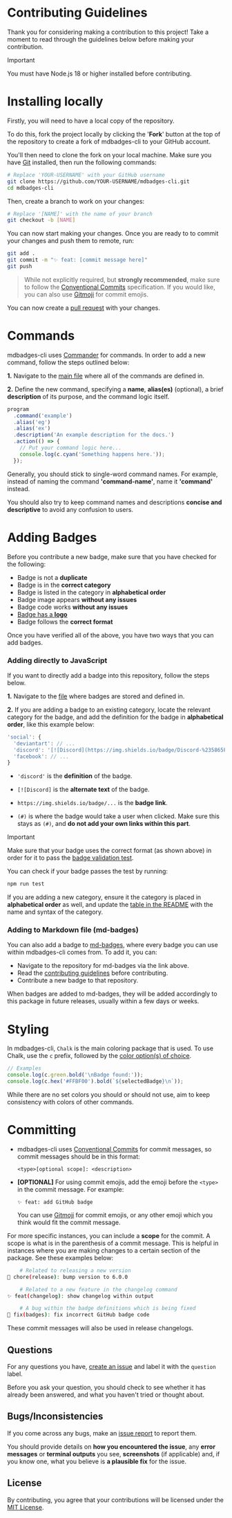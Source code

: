 # Contributing Guidelines

Thank you for considering making a contribution to this project! Take a moment to read through the guidelines below before making your contribution.

> [!IMPORTANT]
> You must have Node.js 18 or higher installed before contributing.

# Installing locally

Firstly, you will need to have a local copy of the repository.

To do this, fork the project locally by clicking the '**Fork**' button at the top of the repository to create a fork of mdbadges-cli to your GitHub account.

You'll then need to clone the fork on your local machine. Make sure you have [Git](https://git-scm.com) installed, then run the following commands:

```bash
# Replace 'YOUR-USERNAME' with your GitHub username
git clone https://github.com/YOUR-USERNAME/mdbadges-cli.git
cd mdbadges-cli
```

Then, create a branch to work on your changes:

```bash
# Replace '[NAME]' with the name of your branch
git checkout -b [NAME]
```

You can now start making your changes. Once you are ready to to commit your changes and push them to remote, run:

```bash
git add .
git commit -m "✨ feat: [commit message here]"
git push
```

> While not explicitly required, but **strongly recommended**, make sure to follow the [Conventional Commits](https://conventionalcommits.org) specification. If you would like, you can also use [Gitmoji](https://gitmoji.dev) for commit emojis.

You can now create a [pull request](https://docs.github.com/en/pull-requests/collaborating-with-pull-requests/proposing-changes-to-your-work-with-pull-requests/creating-a-pull-request) with your changes.

# Commands

mdbadges-cli uses [Commander](https://www.npmjs.com/package/commander) for commands. In order to add a new command, follow the steps outlined below:

**1.** Navigate to the [main file](https://github.com/inttter/mdbadges-cli/blob/main/src/index.mjs) where all of the commands are defined in.

**2.** Define the new command, specifying a **name**, **alias(es)** (optional), a brief **description** of its purpose, and the command logic itself.

```js
program
  .command('example')
  .alias('eg')
  .alias('ex')
  .description('An example description for the docs.')
  .action(() => {
    // Put your command logic here...
    console.log(c.cyan('Something happens here.'));
  });
```

Generally, you should stick to single-word command names. For example, instead of naming the command **'command-name'**, name it **'command'** instead.

You should also try to keep command names and descriptions **concise and descriptive** to avoid any confusion to users.

# Adding Badges

Before you contribute a new badge, make sure that you have checked for the following:

* Badge is not a **duplicate**
* Badge is in the **correct category**
* Badge is listed in the category in **alphabetical order**
* Badge image appears **without any issues**
* Badge code works **without any issues**
* [Badge has a **logo**](https://github.com/inttter/md-badges/blob/main/CONTRIBUTING.md#user-content-fn-1-80ec516abc1c616509a19f2183501852)
* Badge follows the **correct format**

Once you have verified all of the above, you have two ways that you can add badges.

### Adding directly to JavaScript

If you want to directly add a badge into this repository, follow the steps below.

**1.** Navigate to the [file](https://github.com/inttter/mdbadges-cli/blob/main/src/badges.mjs) where badges are stored and defined in.

**2.** If you are adding a badge to an existing category, locate the relevant category for the badge, and add the definition for the badge in **alphabetical order**, like this example below:

```javascript
'social': {
  'deviantart': // ...
  'discord': '[![Discord](https://img.shields.io/badge/Discord-%235865F2.svg?&logo=discord&logoColor=white)](#) ',
  'facebook': // ...
}
```

* `'discord'` is the **definition** of the badge.

* `[![Discord]` is the **alternate text** of the badge.

* `https://img.shields.io/badge/...` is the **badge link**.

* `(#)` is where the badge would take a user when clicked. Make sure this stays as `(#)`, and **do not add your own links within this part**.

> [!IMPORTANT]
> Make sure that your badge uses the correct format (as shown above) in order for it to pass the [badge validation test](https://github.com/inttter/mdbadges-cli/blob/main/tests/validate.test.js).
>
> You can check if your badge passes the test by running:
>
> ```bash
> npm run test
> ```

If you are adding a new category, ensure it the category is placed in **alphabetical order** as well, and update the [table in the README](README.md#categories) with the name and syntax of the category.

### Adding to Markdown file (md-badges)

You can also add a badge to [md-badges](https://github.com/inttter/md-badges), where every badge you can use within mdbadges-cli comes from. To add it, you can:

* Navigate to the repository for md-badges via the link above.
* Read the [contributing guidelines](https://github.com/inttter/md-badges/blob/main/CONTRIBUTING.md) before contributing.
* Contribute a new badge to that repository.

When badges are added to md-badges, they will be added accordingly to this package in future releases, usually within a few days or weeks.

# Styling

In mdbadges-cli, `Chalk` is the main coloring package that is used. To use Chalk, use the `c` prefix, followed by the [color option(s) of choice](https://github.com/chalk/chalk?tab=readme-ov-file#styles).

  ```javascript
  // Examples
  console.log(c.green.bold('\nBadge found:'));
  console.log(c.hex('#FFBF00').bold(`${selectedBadge}\n`));
  ```

While there are no set colors you should or should not use, aim to keep consistency with colors of other commands.

# Committing

* mdbadges-cli uses [Conventional Commits](https://conventionalcommits.org) for commit messages, so commit messages should be in this format:

    ```
    <type>[optional scope]: <description>
    ```

* **[OPTIONAL]** For using commit emojis, add the emoji before the `<type>` in the commit message. For example:

    ```
    ✨ feat: add GitHub badge
    ```
    
    You can use [Gitmoji](https://gitmoji.dev) for commit emojis, or any other emoji which you think would fit the commit message.

For more specific instances, you can include a **scope** for the commit. A scope is what is in the parenthesis of a commit message. This is helpful in instances where you are making changes to a certain section of the package. See these examples below:

```bash
    # Related to releasing a new version
🔖 chore(release): bump version to 6.0.0

    # Related to a new feature in the changelog command
✨ feat(changelog): show changelog within output

    # A bug within the badge definitions which is being fixed
🐛 fix(badges): fix incorrect GitHub badge code
```

These commit messages will also be used in release changelogs.

## Questions

For any questions you have, [create an issue](https://github.com/inttter/mdbadges-cli/issues) and label it with the `question` label.

Before you ask your question, you should check to see whether it has already been answered, and what you haven't tried or thought about.

## Bugs/Inconsistencies

If you come across any bugs, make an [issue report](https://github.com/inttter/mdbadges-cli/issues/new?assignees=&labels=bug&projects=inttter%2Fmdbadges-cli&template=02-issue-report.yml&title=%5BBug%5D%3A+) to report them.

You should provide details on **how you encountered the issue**, any **error messages** or **terminal outputs** you see, **screenshots** (if applicable) and, if you know one, what you believe is **a plausible fix** for the issue.

## License

By contributing, you agree that your contributions will be licensed under the [MIT License](LICENSE).